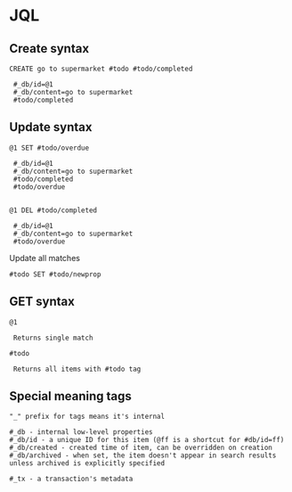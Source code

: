 # JQL

## Create syntax

```
CREATE go to supermarket #todo #todo/completed

 #_db/id=@1
 #_db/content=go to supermarket
 #todo/completed
```


## Update syntax

```
@1 SET #todo/overdue

 #_db/id=@1
 #_db/content=go to supermarket
 #todo/completed
 #todo/overdue


@1 DEL #todo/completed

 #_db/id=@1
 #_db/content=go to supermarket
 #todo/overdue
```

Update all matches
```
#todo SET #todo/newprop
```


## GET syntax

```
@1

 Returns single match
```

```
#todo

 Returns all items with #todo tag
```


## Special meaning tags

```
"_" prefix for tags means it's internal

#_db - internal low-level properties
#_db/id - a unique ID for this item (@ff is a shortcut for #db/id=ff)
#_db/created - created time of item, can be overridden on creation
#_db/archived - when set, the item doesn't appear in search results unless archived is explicitly specified

#_tx - a transaction's metadata

```
